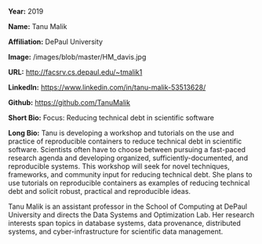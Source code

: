 **Year:** 2019

**Name:** Tanu Malik

**Affiliation:** DePaul University

**Image:** /images/blob/master/HM_davis.jpg

**URL:** http://facsrv.cs.depaul.edu/~tmalik1

**LinkedIn:** https://www.linkedin.com/in/tanu-malik-53513628/

**Github:** https://github.com/TanuMalik

**Short Bio:** Focus: Reducing technical debt in scientific software

**Long Bio:** Tanu is developing a workshop and tutorials on the use and practice of reproducible containers to reduce technical debt in scientific software.  Scientists often have to choose between pursuing a fast-paced research agenda and developing organized, sufficiently-documented, and reproducible systems. This workshop will seek for novel techniques, frameworks, and community input for reducing technical debt. She plans to use tutorials on reproducible containers as examples of reducing technical debt and solicit robust, practical and reproducible ideas. 

Tanu Malik is an assistant professor in the School of Computing at DePaul University and directs the Data Systems and Optimization Lab. Her research interests span topics in database systems, data provenance, distributed systems, and cyber-infrastructure for scientific data management. 


